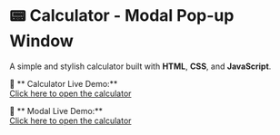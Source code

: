 # 📟 Calculator - Modal Pop-up Window

A simple and stylish calculator built with **HTML**, **CSS**, and **JavaScript**.

🔗 ** Calculator Live Demo:**  
[Click here to open the calculator](https://682eb1bc2ee7d0a2e3febd69--tourmaline-puffpuff-fb9b90.netlify.app/)

🔗 ** Modal Live Demo:**  
[Click here to open the calculator](https://682fce25cac7cade210b02cd--sage-faloodeh-452e74.netlify.app/)
